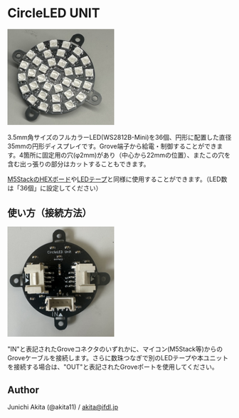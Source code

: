 # CircleLED UNIT

<img src="https://github.com/akita11/CircleLED_Unit/blob/main/CircleLED_Unit.jpg" width="240px">

3.5mm角サイズのフルカラーLED(WS2812B-Mini)を36個、円形に配置した直径35mmの円形ディスプレイです。Grove端子から給電・制御することができます。4箇所に固定用の穴(φ2mm)があり（中心から22mmの位置）、またこの穴を含む出っ張りの部分はカットすることもできます。

[M5StackのHEXボード](https://www.switch-science.com/products/6058)や[LEDテープ](https://www.switch-science.com/products/5209/)と同様に使用することができます。（LED数は「36個」に設定してください）


## 使い方（接続方法）

<img src="https://github.com/akita11/CircleLED_Unit/blob/main/CircleLED_Unit-back.jpg" width="240px">

"IN"と表記されたGroveコネクタのいずれかに、マイコン(M5Stack等)からのGroveケーブルを接続します。さらに数珠つなぎで別のLEDテープや本ユニットを接続する場合は、"OUT"と表記されたGroveポートを使用してください。


## Author

Junichi Akita (@akita11) / akita@ifdl.jp
